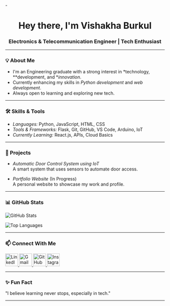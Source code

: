 -<h1 align="center">Hey there, I'm Vishakha Burkul</h1>

<p align="center">

>
<h3 align="center">Electronics & Telecommunication Engineer | Tech Enthusiast</h3>

---

### 💡 About Me
- I'm an Engineering graduate with a strong interest in *technology, **development, and **innovation*.
- Currently enhancing my skills in *Python development* and *web development*.
- Always open to learning and exploring new tech.

---

### 🛠️ Skills & Tools
- *Languages:* Python, JavaScript, HTML, CSS
- *Tools & Frameworks:* Flask, Git, GitHub, VS Code, Arduino, IoT
- *Currently Learning:* React.js, APIs, Cloud Basics

---

### 💼 Projects
- *Automatic Door Control System using IoT*  
  A smart system that uses sensors to automate door access.

- *Portfolio Website* (In Progress)  
  A personal website to showcase my work and profile.

---

### 📊 GitHub Stats
![GitHub Stats](https://github-readme-stats.vercel.app/api?username=EnTcExplorer&show_icons=true&theme=github_dark)

![Top Languages](https://github-readme-stats.vercel.app/api/top-langs/?username=EnTcExplorer&layout=compact&theme=github_dark)

---

### 📫 Connect With Me
<p align="left">
  <a href="https://www.linkedin.com/in/Vishakha Burkul/" target="_blank">
    <img src="https://cdn.jsdelivr.net/gh/devicons/devicon/icons/linkedin/linkedin-original.svg" alt="LinkedIn" width="40" height="40"/>
  </a>
  
  <a href="mailto:vishakhaburkul@gmail.com">
    <img src="https://cdn-icons-png.flaticon.com/512/732/732200.png" alt="Gmail" width="40" height="40"/>
  </a>

  <a href="https://github.com/EnTcExplorer" target="_blank">
    <img src="https://cdn.jsdelivr.net/gh/devicons/devicon/icons/github/github-original.svg" alt="GitHub" width="40" height="40"/>
  </a>

  <a href="https://www.instagram.com/vii.shhh._/" target="_blank">
    <img src="https://cdn-icons-png.flaticon.com/512/2111/2111463.png" alt="Instagram" width="40" height="40"/>
  </a>
</p>

---

### ✨ Fun Fact
"I believe learning never stops, especially in tech."

---
